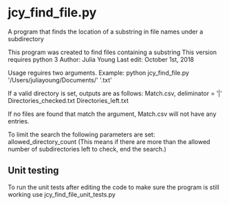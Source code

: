 # jcy_find_file.py
A program that finds the location of a substring in file names under a subdirectory

This program was created to find files containing a substring
This version requires python 3
Author: Julia Young
Last edit: October 1st, 2018

Usage reguires two arguments.
Example: python jcy_find_file.py '/Users/juliayoung/Documents/' '.txt'

If a valid directory is set, outputs are as follows:
Match.csv, deliminator = '|'
Directories_checked.txt
Directories_left.txt

If no files are found that match the argument, Match.csv will not have any
entries.

To limit the search the following parameters are set:
allowed_directory_count (This means if there are more than the allowed number
    of subdirectories left to check, end the search.)

## Unit testing
To run the unit tests after editing the code to make sure the program is still working use 
jcy_find_file_unit_tests.py
